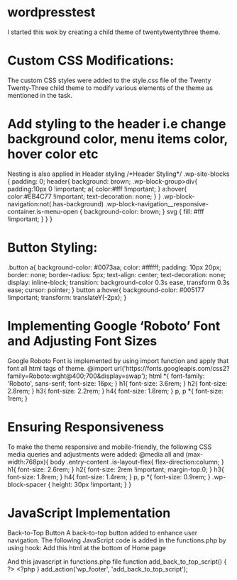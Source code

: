 # wordpresstest
I started this wok by creating a child theme of twentytwentythree theme. 
<h1>Custom CSS Modifications:</h1>
The custom CSS styles were added to the style.css file of the Twenty Twenty-Three child theme to modify various elements of the theme as mentioned in the task.
<h1>Add styling to the header i.e change background color, menu items color, hover color etc</h1>
Nesting is also applied in Header styling
/*Header Styling*/
.wp-site-blocks {
    padding: 0;
    header{
        background: brown;
        .wp-block-group>div{
            padding:10px 0 !important;
            a{
                color:#fff !important;
            }
            a:hover{
                color:#EB4C77 !important;
                text-decoration: none;
            }
        }
        .wp-block-navigation:not(.has-background) .wp-block-navigation__responsive-container.is-menu-open {
            background-color: brown;
        }
        svg {
            fill: #fff !important;
        }
    }
}

<h1>Button Styling:</h1>
.button a{
    background-color: #0073aa; 
    color: #ffffff; 
    padding: 10px 20px;
    border: none; 
    border-radius: 5px;
    text-align: center; 
    text-decoration: none; 
    display: inline-block; 
    transition: background-color 0.3s ease, transform 0.3s ease; 
    cursor: pointer;
}
button a:hover{
    background-color: #005177 !important; 
    transform: translateY(-2px);
}

<h1>Implementing Google ‘Roboto’ Font and Adjusting Font Sizes</h1>
Google Roboto Font is implemented by using import function and apply that font all html tags of theme.
@import url('https://fonts.googleapis.com/css2?family=Roboto:wght@400;700&display=swap');
html *{
    font-family: 'Roboto', sans-serif; 
    font-size: 16px;
}
h1{
    font-size: 3.6rem;
}
h2{
    font-size: 2.8rem;
}
h3{
    font-size: 2.2rem;
}
h4{
    font-size: 1.8rem;
}
p, p *{
    font-size: 1rem;
}
<h1>Ensuring Responsiveness</h1>
To make the theme responsive and mobile-friendly, the following CSS media queries and adjustments were added:
@media all and (max-width:768px){
    body .entry-content .is-layout-flex{
        flex-direction:column;
    }
    h1{
            font-size: 2.6rem;
    }
    h2{
        font-size: 2rem !important;
        margin-top:0;
    }
    h3{
        font-size: 1.8rem;
    }
    h4{
        font-size: 1.4rem;
    }
    p, p *{
        font-size: 0.9rem;
    }
    .wp-block-spacer {
        height: 30px !important;
    }
}

<h1>JavaScript Implementation</h1>
Back-to-Top Button
A back-to-top button added to enhance user navigation. The following JavaScript code is added in the functions.php by using hook:
Add this html at the bottom of Home page

<button id="backToTop" style="display: none; position: fixed; bottom: 20px; right: 20px; padding: 10px 15px; background-color: #0073aa; color: #ffffff; border: none; border-radius: 5px; cursor: pointer; z-index: 1000;">Back to Top</button>

And this javascript in functions.php file
function add_back_to_top_script() {
    ?>
    <script>
    document.addEventListener("DOMContentLoaded", function () {
        const backToTopButton = document.getElementById("backToTop");
        window.onscroll = function () {
            if (document.body.scrollTop > 100 || document.documentElement.scrollTop > 100) {
                backToTopButton.style.display = "block";
            } else {
                backToTopButton.style.display = "none";
            }
        };
        backToTopButton.onclick = function () {
            window.scrollTo({
                top: 0,
                behavior: "smooth"
            });
        };
    });
    </script>
    <?php
}
add_action('wp_footer', 'add_back_to_top_script');
